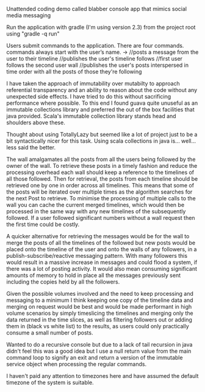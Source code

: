 Unattended coding demo called blabber console app that mimics social media messaging

Run the application with gradle (I'm using version 2.3) from the project root using "gradle -q run"

Users submit commands to the application. There are four commands. commands always start with the user’s name.
<user name> -> <message>            //posts a message from the user to their timeline
<user name>                         //publishes the user's timeline
<user name> follows <another user>  //first user follows the second user
<user name> wall                    //publishes the user's posts interspersed in time order with all the posts of those they're following

I have taken the approach of immutability over mutabilty to approach referential transparency and an ability to reason about the code without any unexpected side effects. I have tried to do this without sacrificing performance where possible. To this end I found guava quite unuseful as an immutable collections library and preferred the out of the box facilities that java provided. Scala's immutable collection library stands head and shoulders above these.

Thought about using TotallyLazy but seemed like a lot of project just to be a bit syntactically nicer for this task. Using scala collections in java is... well... less said the better.

The wall amalgamates all the posts from all the users being followed by the owner of the wall. To retrieve these posts in a timely fashion and reduce the processing overhead each wall should keep a reference to the timelines of all those followed. Then for retrieval, the posts from each timeline should be retrieved one by one in order across all timelines. This means that some of the posts will be iterated over multiple times as the algorithm searches for the next Post to retrieve. To minimise the processing of multiple calls to the wall you can cache the current merged timelines, which would then be processed in the same way with any new timelines of the subsequently followed. If a user followed significant numbers without a wall request then the first time could be costly.

A quicker alternative for retrieving the messages would be for the wall to merge the posts of all the timelines of the followed but new posts would be placed onto the timeline of the user and onto the walls of any followers, in a publish-subscribe/reactive messaging pattern. With many followers this would result in a massive increase in messages and could flood a system, if there was a lot of posting activity. It would also mean consuming significant amounts of memory to hold in place all the messages previously sent including the copies held by all the followers.

Given the possible volumes involved and the need to keep processing and messaging to a minimum I think keeping one copy of the timeline data and merging on request would be best and would be made performant in high volume scenarios by simply timeslicing the timelines and merging only the data returned in the time slices, as well as filtering followers out or adding them in (black vs white list) to the results, as users could only practically consume a small number of posts.

Wanted to do a recursive console but due to a lack of tail recursion in java didn't feel this was a good idea but I use a null return value from the main command loop to signify an exit and return a version of the immutable service object when processing the regular commands.

I haven't paid any attention to timezones here and have assumed the default timezone of the system is suitable.